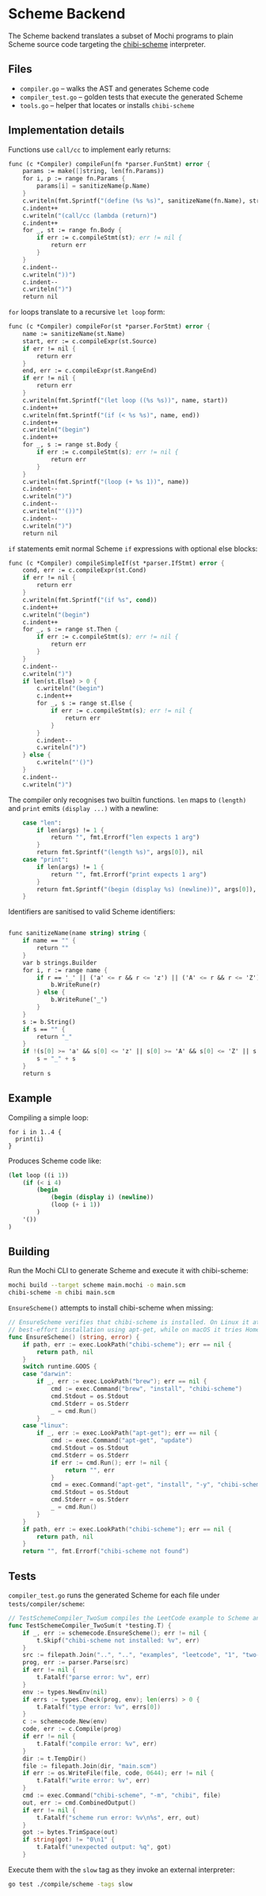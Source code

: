 # Scheme Backend

The Scheme backend translates a subset of Mochi programs to plain Scheme source code targeting the [chibi-scheme](https://github.com/ashinn/chibi-scheme) interpreter.

## Files

- `compiler.go` – walks the AST and generates Scheme code
- `compiler_test.go` – golden tests that execute the generated Scheme
- `tools.go` – helper that locates or installs `chibi-scheme`

## Implementation details

Functions use `call/cc` to implement early returns:
```scheme
func (c *Compiler) compileFun(fn *parser.FunStmt) error {
	params := make([]string, len(fn.Params))
	for i, p := range fn.Params {
		params[i] = sanitizeName(p.Name)
	}
	c.writeln(fmt.Sprintf("(define (%s %s)", sanitizeName(fn.Name), strings.Join(params, " ")))
	c.indent++
	c.writeln("(call/cc (lambda (return)")
	c.indent++
	for _, st := range fn.Body {
		if err := c.compileStmt(st); err != nil {
			return err
		}
	}
	c.indent--
	c.writeln("))")
	c.indent--
	c.writeln(")")
	return nil
```

`for` loops translate to a recursive `let loop` form:
```scheme
func (c *Compiler) compileFor(st *parser.ForStmt) error {
	name := sanitizeName(st.Name)
	start, err := c.compileExpr(st.Source)
	if err != nil {
		return err
	}
	end, err := c.compileExpr(st.RangeEnd)
	if err != nil {
		return err
	}
	c.writeln(fmt.Sprintf("(let loop ((%s %s))", name, start))
	c.indent++
	c.writeln(fmt.Sprintf("(if (< %s %s)", name, end))
	c.indent++
	c.writeln("(begin")
	c.indent++
	for _, s := range st.Body {
		if err := c.compileStmt(s); err != nil {
			return err
		}
	}
	c.writeln(fmt.Sprintf("(loop (+ %s 1))", name))
	c.indent--
	c.writeln(")")
	c.indent--
	c.writeln("'())")
	c.indent--
	c.writeln(")")
	return nil
```

`if` statements emit normal Scheme `if` expressions with optional else blocks:
```scheme
func (c *Compiler) compileSimpleIf(st *parser.IfStmt) error {
	cond, err := c.compileExpr(st.Cond)
	if err != nil {
		return err
	}
	c.writeln(fmt.Sprintf("(if %s", cond))
	c.indent++
	c.writeln("(begin")
	c.indent++
	for _, s := range st.Then {
		if err := c.compileStmt(s); err != nil {
			return err
		}
	}
	c.indent--
	c.writeln(")")
	if len(st.Else) > 0 {
		c.writeln("(begin")
		c.indent++
		for _, s := range st.Else {
			if err := c.compileStmt(s); err != nil {
				return err
			}
		}
		c.indent--
		c.writeln(")")
	} else {
		c.writeln("'()")
	}
	c.indent--
	c.writeln(")")
```

The compiler only recognises two builtin functions. `len` maps to `(length)` and `print` emits `(display ...)` with a newline:
```scheme
	case "len":
		if len(args) != 1 {
			return "", fmt.Errorf("len expects 1 arg")
		}
		return fmt.Sprintf("(length %s)", args[0]), nil
	case "print":
		if len(args) != 1 {
			return "", fmt.Errorf("print expects 1 arg")
		}
		return fmt.Sprintf("(begin (display %s) (newline))", args[0]), nil
	}
```

Identifiers are sanitised to valid Scheme identifiers:
```scheme

func sanitizeName(name string) string {
	if name == "" {
		return ""
	}
	var b strings.Builder
	for i, r := range name {
		if r == '_' || ('a' <= r && r <= 'z') || ('A' <= r && r <= 'Z') || ('0' <= r && r <= '9' && i > 0) {
			b.WriteRune(r)
		} else {
			b.WriteRune('_')
		}
	}
	s := b.String()
	if s == "" {
		return "_"
	}
	if !(s[0] >= 'a' && s[0] <= 'z' || s[0] >= 'A' && s[0] <= 'Z' || s[0] == '_') {
		s = "_" + s
	}
	return s
```

## Example

Compiling a simple loop:
```mochi
for i in 1..4 {
  print(i)
}
```

Produces Scheme code like:
```scheme
(let loop ((i 1))
	(if (< i 4)
		(begin
			(begin (display i) (newline))
			(loop (+ i 1))
		)
	'())
)
```

## Building

Run the Mochi CLI to generate Scheme and execute it with chibi-scheme:
```bash
mochi build --target scheme main.mochi -o main.scm
chibi-scheme -m chibi main.scm
```

`EnsureScheme()` attempts to install chibi-scheme when missing:
```go
// EnsureScheme verifies that chibi-scheme is installed. On Linux it attempts a
// best-effort installation using apt-get, while on macOS it tries Homebrew.
func EnsureScheme() (string, error) {
	if path, err := exec.LookPath("chibi-scheme"); err == nil {
		return path, nil
	}
	switch runtime.GOOS {
	case "darwin":
		if _, err := exec.LookPath("brew"); err == nil {
			cmd := exec.Command("brew", "install", "chibi-scheme")
			cmd.Stdout = os.Stdout
			cmd.Stderr = os.Stderr
			_ = cmd.Run()
		}
	case "linux":
		if _, err := exec.LookPath("apt-get"); err == nil {
			cmd := exec.Command("apt-get", "update")
			cmd.Stdout = os.Stdout
			cmd.Stderr = os.Stderr
			if err := cmd.Run(); err != nil {
				return "", err
			}
			cmd = exec.Command("apt-get", "install", "-y", "chibi-scheme")
			cmd.Stdout = os.Stdout
			cmd.Stderr = os.Stderr
			_ = cmd.Run()
		}
	}
	if path, err := exec.LookPath("chibi-scheme"); err == nil {
		return path, nil
	}
	return "", fmt.Errorf("chibi-scheme not found")
```

## Tests

`compiler_test.go` runs the generated Scheme for each file under `tests/compiler/scheme`:
```go
// TestSchemeCompiler_TwoSum compiles the LeetCode example to Scheme and runs it.
func TestSchemeCompiler_TwoSum(t *testing.T) {
	if _, err := schemecode.EnsureScheme(); err != nil {
		t.Skipf("chibi-scheme not installed: %v", err)
	}
	src := filepath.Join("..", "..", "examples", "leetcode", "1", "two-sum.mochi")
	prog, err := parser.Parse(src)
	if err != nil {
		t.Fatalf("parse error: %v", err)
	}
	env := types.NewEnv(nil)
	if errs := types.Check(prog, env); len(errs) > 0 {
		t.Fatalf("type error: %v", errs[0])
	}
	c := schemecode.New(env)
	code, err := c.Compile(prog)
	if err != nil {
		t.Fatalf("compile error: %v", err)
	}
	dir := t.TempDir()
	file := filepath.Join(dir, "main.scm")
	if err := os.WriteFile(file, code, 0644); err != nil {
		t.Fatalf("write error: %v", err)
	}
	cmd := exec.Command("chibi-scheme", "-m", "chibi", file)
	out, err := cmd.CombinedOutput()
	if err != nil {
		t.Fatalf("scheme run error: %v\n%s", err, out)
	}
	got := bytes.TrimSpace(out)
	if string(got) != "0\n1" {
		t.Fatalf("unexpected output: %q", got)
	}
```

Execute them with the `slow` tag as they invoke an external interpreter:
```bash
go test ./compile/scheme -tags slow
```

